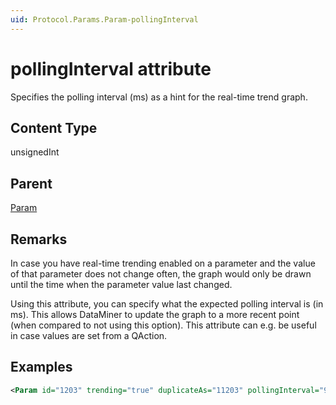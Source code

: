 ```yaml
---
uid: Protocol.Params.Param-pollingInterval
---
```


# pollingInterval attribute

Specifies the polling interval (ms) as a hint for the real-time trend graph.<!-- RN 5580 -->

## Content Type

unsignedInt

## Parent

[Param](xref:Protocol.Params.Param)

## Remarks

In case you have real-time trending enabled on a parameter and the value of that parameter does not change often, the graph would only be drawn until the time when the parameter value last changed.

Using this attribute, you can specify what the expected polling interval is (in ms). This allows DataMiner to update the graph to a more recent point (when compared to not using this option). This attribute can e.g. be useful in case values are set from a QAction.

## Examples

```xml
<Param id="1203" trending="true" duplicateAs="11203" pollingInterval="900000">
```

